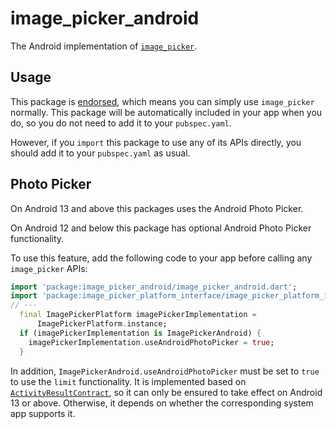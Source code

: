<?code-excerpt path-base="example/lib"?>

# image_picker_android

The Android implementation of [`image_picker`][1].

## Usage

This package is [endorsed][2], which means you can simply use `image_picker`
normally. This package will be automatically included in your app when you do,
so you do not need to add it to your `pubspec.yaml`.

However, if you `import` this package to use any of its APIs directly, you
should add it to your `pubspec.yaml` as usual.

## Photo Picker

On Android 13 and above this packages uses the Android Photo Picker.

On Android 12 and below this package has optional Android Photo Picker functionality.

To use this feature, add the following code to your app before calling any `image_picker` APIs:

<?code-excerpt "main.dart (photo-picker-example)"?>

```dart
import 'package:image_picker_android/image_picker_android.dart';
import 'package:image_picker_platform_interface/image_picker_platform_interface.dart';
// ···
  final ImagePickerPlatform imagePickerImplementation =
      ImagePickerPlatform.instance;
  if (imagePickerImplementation is ImagePickerAndroid) {
    imagePickerImplementation.useAndroidPhotoPicker = true;
  }
```

In addition, `ImagePickerAndroid.useAndroidPhotoPicker` must be set to `true` to use the `limit` functionality. It is implemented based on [`ActivityResultContract`][3], so it can only be ensured to take effect on Android 13 or above. Otherwise, it depends on whether the corresponding system app supports it.

[1]: https://pub.dev/packages/image_picker
[2]: https://flutter.dev/to/endorsed-federated-plugin
[3]: https://developer.android.google.cn/reference/kotlin/androidx/activity/result/contract/ActivityResultContracts.PickMultipleVisualMedia
